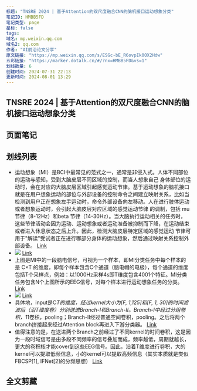 ```yaml
---
标题: "TNSRE 2024 | 基于Attention的双尺度融合CNN的脑机接口运动想象分类"
笔记ID: HMBB5FD
笔记类型: page
星标: false
tags: 
域名: mp.weixin.qq.com
域名2: qq.com
作者: "AI前沿论文分享"
原文链接: "https://mp.weixin.qq.com/s/ESGc-bE_R6ovpIk0OX2Hdw"
五彩链接: "https://marker.dotalk.cn/#/?nx=HMBB5FD&vs=1"
划线数量: 6
创建时间: 2024-07-31 22:13
更新时间: 2024-08-01 13:29
---
```


## TNSRE 2024 | 基于Attention的双尺度融合CNN的脑机接口运动想象分类 


## 页面笔记


## 划线列表
- 运动想象（MI）是BCI中最常见的范式之一，通常是非侵入式。人体不同部位的运动与感知，受到大脑皮层不同区域的控制，而当人想象自己 身体部位的运动时，会在对应的大脑皮层区域引起感觉运动节律。基于运动想象的脑机接口就是在用户想象运动的部位与外部设备的控制命令之间建立映射关系，比如当检测到用户正在想象左手运动时，命令外部设备向左移动。人在进行肢体运动或者想象运动时，会引起大脑皮层对应区域的感觉运动节律 的调制，包括 mu 节律（8-12Hz）和beta 节律（14-30Hz）。当大脑执行运动相关的任务时，这些节律活动会因为运动、运动想象或者运动准备被抑制而下降，在运动结束或者进入休息状态之后上升。因此，检测大脑皮层特定区域的感觉运动 节律可用于"解读"受试者正在进行哪部分身体的运动想象，然后通过映射关系控制外部设备。 [Link](https://mp.weixin.qq.com/s/ESGc-bE_R6ovpIk0OX2Hdw#WCREFX-4846166)
- ![](https://g1proxy.wimg.site/sPH8c2Wt3phoy7vzmH3z0Ecej1NQlGp_rJStrfFoMGf4=/https://mmbiz.qpic.cn/mmbiz_png/xbJBl2MmzhiaGy8Tyfbqs7tMx0274q1XaYNus60CM1KLC9fjDIFPs6Otp5AHlefJfFtbaZ0oBGQ5haCwJ96llHQ/640?wx_fmt=png&from=appmsg&tp=webp&wxfrom=5&wx_lazy=1&wx_co=1) [Link](https://mp.weixin.qq.com/s/ESGc-bE_R6ovpIk0OX2Hdw#WCREFX-4846163)
- 上图是MI中的一段脑电信号，可视为一个样本，即MI分类任务中每个样本的是 C×T 的维度，即每个样本包含C个通道（脑电帽的电极），每个通道的维度包括T个采样点，例如：以1000Hz采样4s即T维度包含4001个特征。MI分类任务包含N个上图所示的EEG信号，对每个样本进行运动想象任务的分类。 [Link](https://mp.weixin.qq.com/s/ESGc-bE_R6ovpIk0OX2Hdw#WCREFX-4846167)
- ![](https://g1proxy.wimg.site/syLkzRAzq_tblwM52ZoHeJItbGFF7-zwl14pyu2B5JdE=/https://mmbiz.qpic.cn/mmbiz_png/xbJBl2MmzhiaGy8Tyfbqs7tMx0274q1Xam2Xq1QPkgMKNcvreTibHT945hrkAibnHgxniaSQqbXXo3yMSutu4z4D3w/640?wx_fmt=png&from=appmsg&tp=webp&wxfrom=5&wx_lazy=1&wx_co=1) [Link](https://mp.weixin.qq.com/s/ESGc-bE_R6ovpIk0OX2Hdw#WCREFX-4852545)
- 具体地，input是C*T的维度，经过kernel大小为[F, 1,125]和[F, 1, 30]的时间滤波后（沿T维度卷）分别送进Branch-Ⅰ和Branch-Ⅱ。Branch-Ⅰ中经过分组卷积，1*1卷积，pooling；Branch-Ⅱ经过普通空间卷积，pooling。之后将两个branch拼接起来经过Attention block再进入下游分类器。 [Link](https://mp.weixin.qq.com/s/ESGc-bE_R6ovpIk0OX2Hdw#WCREFX-4852566)
- 值得注意的是，在送进两个Branch之前经过了不同kernel的时间卷积，这是因为一段时域信号是由多段不同频率的信号叠加而成，频率越低，周期就越长，更大的卷积核才能cover到这些EEG信号。因此，沿着T维度进行卷积，大的kernel可以提取低频信息，小的kernel可以提取高频信息（其实本质就是类似FBCSP[1], IFNet[2]的分频思想） [Link](https://mp.weixin.qq.com/s/ESGc-bE_R6ovpIk0OX2Hdw#WCREFX-4852583)

## 全文剪藏

